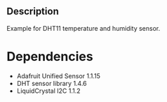 ## Description
Example for DHT11 temperature and humidity sensor.

# Dependencies
* Adafruit Unified Sensor 1.1.15
* DHT sensor library      1.4.6
* LiquidCrystal I2C       1.1.2